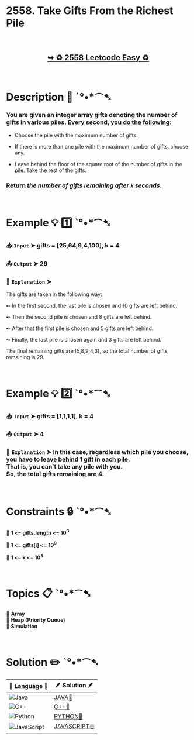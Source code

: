 # 2558. Take Gifts From the Richest Pile

</br>

<h2 align="center"> 

<a href="https://leetcode.com/problems/take-gifts-from-the-richest-pile/description/?envType=daily-question&envId=2024-12-12"><strong>➥ ♻️ 2558 Leetcode Easy ♻️ </strong></a>
</h2>

</br>

# Description 📜 ˋ°•*⁀➷

### You are given an integer array gifts denoting the number of gifts in various piles. Every second, you do the following:

- Choose the pile with the maximum number of gifts.

- If there is more than one pile with the maximum number of gifts, choose any.

- Leave behind the floor of the square root of the number of gifts in the pile. Take the rest of the gifts.

### Return *the number of gifts remaining after `k` seconds*.

</br>

# Example 💡 1️⃣ ˋ°•*⁀➷

  ### 📥 `Input`  ➤ gifts = [25,64,9,4,100], k = 4

  ### 📤 `Output`  ➤ 29

  ### 🔦 `Explanation`  ➤ 

The gifts are taken in the following way:

➺ In the first second, the last pile is chosen and 10 gifts are left behind.

➺ Then the second pile is chosen and 8 gifts are left behind.

➺ After that the first pile is chosen and 5 gifts are left behind.

➺ Finally, the last pile is chosen again and 3 gifts are left behind.

The final remaining gifts are [5,8,9,4,3], so the total number of gifts remaining is 29.

</br>

# Example 💡 2️⃣ ˋ°•*⁀➷

  ### 📥 `Input` ➤ gifts = [1,1,1,1], k = 4

  ### 📤 `Output`  ➤ 4

  ### 🔦 `Explanation` ➤ In this case, regardless which pile you choose, you have to leave behind 1 gift in each pile. </br> That is, you can't take any pile with you. </br> So, the total gifts remaining are 4.

</br>

# Constraints 🔒 ˋ°•*⁀➷

🔹 **1 <= gifts.length <= 10<sup>3</sup>** </br>

🔹 **1 <= gifts[i] <= 10<sup>9</sup>** </br>

🔹 **1 <= k <= 10<sup>3</sup>** </br>

</br>

# Topics 📋 ˋ°•*⁀➷

🔸 **Array**  </br>
🔸 **Heap (Priority Queue)**  </br>
🔸 **Simulation**  </br>

</br>

# Solution ✏️ ˋ°•*⁀➷

| 📒 Language 📒  | 🪶 Solution 🪶 |
| ------------- | ------------- |
|  ![Java](https://img.shields.io/badge/java-%23ED8B00.svg?style=for-the-badge&logo=openjdk&logoColor=white)  | [JAVA🍁](https://github.com/Prakhar-002/LEETCODE/blob/main/%F0%9F%93%9C%20Daily%20Challange%20%F0%9F%92%A1/12%20December%20%F0%9F%90%BB%E2%80%8D%E2%9D%84%EF%B8%8F%202024/12%20-%2012%20-%202024%20---%202558.%20Take%20Gifts%20From%20the%20Richest%20Pile%20%E2%98%83%EF%B8%8F%20%F0%9F%8D%81%20%F0%9F%8D%B0%20%F0%9F%8E%B2/%F0%9F%8D%81JAVA%20-%202558.%20Take%20Gifts%20From%20the%20Richest%20Pile.java) |
|  ![C++](https://img.shields.io/badge/c++-%2300599C.svg?style=for-the-badge&logo=c%2B%2B&logoColor=white)  | [C++🎲](https://github.com/Prakhar-002/LEETCODE/blob/main/%F0%9F%93%9C%20Daily%20Challange%20%F0%9F%92%A1/12%20December%20%F0%9F%90%BB%E2%80%8D%E2%9D%84%EF%B8%8F%202024/12%20-%2012%20-%202024%20---%202558.%20Take%20Gifts%20From%20the%20Richest%20Pile%20%E2%98%83%EF%B8%8F%20%F0%9F%8D%81%20%F0%9F%8D%B0%20%F0%9F%8E%B2/%F0%9F%8E%B2CPP%20-%202558.%20Take%20Gifts%20From%20the%20Richest%20Pile.cpp)  |
|  ![Python](https://img.shields.io/badge/python-3670A0?style=for-the-badge&logo=python&logoColor=ffdd54)    | [PYTHON🍰](https://github.com/Prakhar-002/LEETCODE/blob/main/%F0%9F%93%9C%20Daily%20Challange%20%F0%9F%92%A1/12%20December%20%F0%9F%90%BB%E2%80%8D%E2%9D%84%EF%B8%8F%202024/12%20-%2012%20-%202024%20---%202558.%20Take%20Gifts%20From%20the%20Richest%20Pile%20%E2%98%83%EF%B8%8F%20%F0%9F%8D%81%20%F0%9F%8D%B0%20%F0%9F%8E%B2/%F0%9F%8D%B0PYTHON%20-%202558.%20Take%20Gifts%20From%20the%20Richest%20Pile.py) |
| ![JavaScript](https://img.shields.io/badge/javascript-%23323330.svg?style=for-the-badge&logo=javascript&logoColor=%23F7DF1E)   | [JAVASCRIPT☃️](https://github.com/Prakhar-002/LEETCODE/blob/main/%F0%9F%93%9C%20Daily%20Challange%20%F0%9F%92%A1/12%20December%20%F0%9F%90%BB%E2%80%8D%E2%9D%84%EF%B8%8F%202024/12%20-%2012%20-%202024%20---%202558.%20Take%20Gifts%20From%20the%20Richest%20Pile%20%E2%98%83%EF%B8%8F%20%F0%9F%8D%81%20%F0%9F%8D%B0%20%F0%9F%8E%B2/%E2%98%83%EF%B8%8FJAVASCRIPT%20-%202558.%20Take%20Gifts%20From%20the%20Richest%20Pile.js) |

